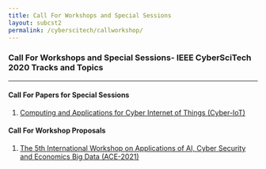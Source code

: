 ```yaml
---
title: Call For Workshops and Special Sessions
layout: subcst2
permalink: /cyberscitech/callworkshop/
---
```

<h3>Call For Workshops and Special Sessions- IEEE CyberSciTech 2020 Tracks and Topics</h3>

<hr/>
<h4>Call For Papers for Special Sessions</h4>
<ol><li><a href="/2021/assets/files/2021IEEE CyberScience_Cyber-IoT_Workshop.docx" target=_new>Computing and Applications for Cyber Internet of Things (Cyber-IoT)</a>
 </li>
 </ol>
 
 <h4>Call For Workshop Proposals</h4>
<ol> 
 <li><a href="/2021/assets/files/ACE2021_CFPpost_workshop.pdf " target=_new>The 5th International Workshop on
Applications of AI, Cyber Security and Economics Big Data (ACE-2021)</a>
 </li>
  </ol>
<br/>
